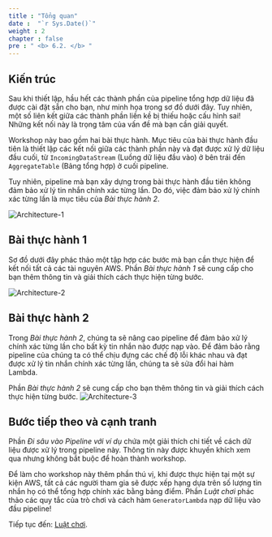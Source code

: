 ```yaml
---
title : "Tổng quan"
date :  "`r Sys.Date()`" 
weight : 2
chapter : false
pre : " <b> 6.2. </b> "
---
```


## Kiến trúc

Sau khi thiết lập, hầu hết các thành phần của pipeline tổng hợp dữ liệu đã được cài đặt sẵn cho bạn, như minh họa trong sơ đồ dưới đây. Tuy nhiên, một số liên kết giữa các thành phần liền kề bị thiếu hoặc cấu hình sai! Những kết nối này là trọng tâm của vấn đề mà bạn cần giải quyết.

Workshop này bao gồm hai bài thực hành. Mục tiêu của bài thực hành đầu tiên là thiết lập các kết nối giữa các thành phần này và đạt được xử lý dữ liệu đầu cuối, từ `IncomingDataStream` (Luồng dữ liệu đầu vào) ở bên trái đến `AggregateTable` (Bảng tổng hợp) ở cuối pipeline.

Tuy nhiên, pipeline mà bạn xây dựng trong bài thực hành đầu tiên không đảm bảo xử lý tin nhắn chính xác từng lần. Do đó, việc đảm bảo xử lý chính xác từng lần là mục tiêu của _Bài thực hành 2_.

![Architecture-1](/images/6/6.2/6.png)

## Bài thực hành 1

Sơ đồ dưới đây phác thảo một tập hợp các bước mà bạn cần thực hiện để kết nối tất cả các tài nguyên AWS. Phần _Bài thực hành 1_ sẽ cung cấp cho bạn thêm thông tin và giải thích cách thực hiện từng bước.

![Architecture-2](/images/6/6.2/7.png)

## Bài thực hành 2

Trong _Bài thực hành 2_, chúng ta sẽ nâng cao pipeline để đảm bảo xử lý chính xác từng lần cho bất kỳ tin nhắn nào được nạp vào. Để đảm bảo rằng pipeline của chúng ta có thể chịu đựng các chế độ lỗi khác nhau và đạt được xử lý tin nhắn chính xác từng lần, chúng ta sẽ sửa đổi hai hàm Lambda.

Phần _Bài thực hành 2_ sẽ cung cấp cho bạn thêm thông tin và giải thích cách thực hiện từng bước. ![Architecture-3](/images/6/6.2/1.png)

## Bước tiếp theo và cạnh tranh

Phần _Đi sâu vào Pipeline với ví dụ_ chứa một giải thích chi tiết về cách dữ liệu được xử lý trong pipeline này. Thông tin này được khuyến khích xem qua nhưng không bắt buộc để hoàn thành workshop.

Để làm cho workshop này thêm phần thú vị, khi được thực hiện tại một sự kiện AWS, tất cả các người tham gia sẽ được xếp hạng dựa trên số lượng tin nhắn họ có thể tổng hợp chính xác bằng bảng điểm. Phần _Luật chơi_ phác thảo các quy tắc của trò chơi và cách hàm `GeneratorLambda` nạp dữ liệu vào đầu pipeline!

Tiếp tục đến: [Luật chơi](https://catalog.workshops.aws/dynamodb-labs/en-US/event-driven-architecture/ex1overview/step1).